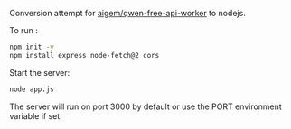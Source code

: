 Conversion attempt for [aigem/qwen-free-api-worker](https://github.com/aigem/qwen-free-api-worker) to nodejs.

To run :

```bash
npm init -y
npm install express node-fetch@2 cors
```

Start the server:
```bash
node app.js
```

The server will run on port 3000 by default or use the PORT environment variable if set.
